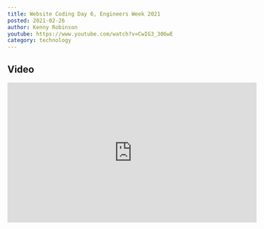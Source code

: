 ```yaml
---
title: Website Coding Day 6, Engineers Week 2021
posted: 2021-02-26
author: Kenny Robinson
youtube: https://www.youtube.com/watch?v=CwIG3_306wE
category: technology
---
```


## Video

<iframe width="560" height="315" src="https://www.youtube.com/embed/?v=CwIG3_306wE" frameborder="0" allow="autoplay; encrypted-media" allowfullscreen class="youtube"></iframe>

